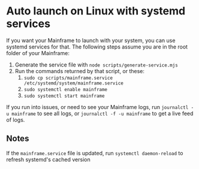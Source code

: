 # Auto launch on Linux with systemd services

If you want your Mainframe to launch with your system, you can use systemd services for that. The following steps assume you are in the root folder of your Mainframe:

1. Generate the service file with `node scripts/generate-service.mjs`
2. Run the commands returned by that script, or these:
    1. `sudo cp scripts/mainframe.service /etc/systemd/system/mainframe.service`
    2. `sudo systemctl enable mainframe`
    3. `sudo systemctl start mainframe`

If you run into issues, or need to see your Mainframe logs, run `journalctl -u mainframe` to see all logs, or `journalctl -f -u mainframe` to get a live feed of logs.

## Notes

If the `mainframe.service` file is updated, run `systemctl daemon-reload` to refresh systemd's cached version
